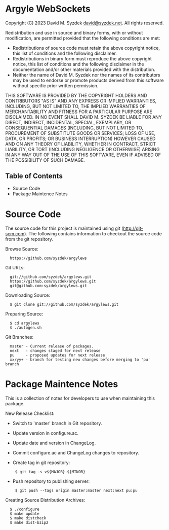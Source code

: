 
Argyle WebSockets
=================

Copyright (C) 2023 David M. Syzdek <david@syzdek.net>.
All rights reserved.

Redistribution and use in source and binary forms, with or without
modification, are permitted provided that the following conditions are
met:

   * Redistributions of source code must retain the above copyright
     notice, this list of conditions and the following disclaimer.
   * Redistributions in binary form must reproduce the above copyright
     notice, this list of conditions and the following disclaimer in the
     documentation and/or other materials provided with the distribution.
   * Neither the name of David M. Syzdek nor the
     names of its contributors may be used to endorse or promote products
     derived from this software without specific prior written permission.

THIS SOFTWARE IS PROVIDED BY THE COPYRIGHT HOLDERS AND CONTRIBUTORS "AS
IS" AND ANY EXPRESS OR IMPLIED WARRANTIES, INCLUDING, BUT NOT LIMITED TO,
THE IMPLIED WARRANTIES OF MERCHANTABILITY AND FITNESS FOR A PARTICULAR
PURPOSE ARE DISCLAIMED. IN NO EVENT SHALL DAVID M. SYZDEK BE LIABLE FOR
ANY DIRECT, INDIRECT, INCIDENTAL, SPECIAL, EXEMPLARY, OR CONSEQUENTIAL
DAMAGES (INCLUDING, BUT NOT LIMITED TO, PROCUREMENT OF SUBSTITUTE GOODS OR
SERVICES; LOSS OF USE, DATA, OR PROFITS; OR BUSINESS INTERRUPTION) HOWEVER
CAUSED AND ON ANY THEORY OF LIABILITY, WHETHER IN CONTRACT, STRICT
LIABILITY, OR TORT (INCLUDING NEGLIGENCE OR OTHERWISE) ARISING IN ANY WAY
OUT OF THE USE OF THIS SOFTWARE, EVEN IF ADVISED OF THE POSSIBILITY OF
SUCH DAMAGE.


Table of Contents
-----------------

   * Source Code
   * Package Maintence Notes


Source Code
===========

The source code for this project is maintained using git (http://git-scm.com).
The following contains information to checkout the source code from the git
repository.  

Browse Source:

      https://github.com/syzdek/argylews

Git URLs:

      git://github.com/syzdek/argylews.git
      https://github.com/syzdek/argylews.git
      git@github.com:syzdek/argylews.git

Downloading Source:

      $ git clone git://github.com/syzdek/argylews.git

Preparing Source:

      $ cd argylews
      $ ./autogen.sh

Git Branches:

      master - Current release of packages.
      next   - changes staged for next release
      pu     - proposed updates for next release
      xx/yy+ - branch for testing new changes before merging to 'pu' branch


Package Maintence Notes
=======================

This is a collection of notes for developers to use when maintaining this
package.

New Release Checklist:

   - Switch to 'master' branch in Git repository.
   - Update version in configure.ac.
   - Update date and version in ChangeLog.
   - Commit configure.ac and ChangeLog changes to repository.
   - Create tag in git repository:

          $ git tag -s v${MAJOR}.${MINOR}

   - Push repository to publishing server:

          $ git push --tags origin master:master next:next pu:pu

Creating Source Distribution Archives:

      $ ./configure
      $ make update
      $ make distcheck
      $ make dist-bzip2

